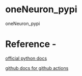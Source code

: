 # oneNeuron_pypi
oneNeuron_pypi




# Reference - 
[official python docs](https://packaging.python.org/tutorials/packaging-projects/)


[github docs for github actions](https://docs.github.com/en/actions/guides/building-and-testing-python#publishing-to-package-registries)